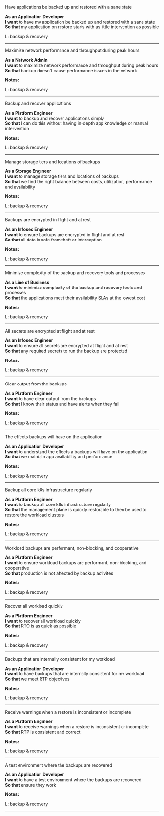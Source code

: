 Have applications be backed up and restored with a sane state 

**As an Application Developer**  
**I want** to have my application be backed up and restored with a sane state   
**So that** my application on restore starts with as little intervention as possible

L: backup & recovery

---

Maximize network performance and throughput during peak hours 

**As a Network Admin**  
**I want** to maximize network performance and throughput during peak hours   
**So that** backup doesn't cause performance issues in the network


**Notes:**

L: backup & recovery

---

Backup and recover applications 

**As a Platform Engineer**  
**I want** to backup and recover applications simply   
**So that** I can do this without having in-depth app knowledge or manual intervention


**Notes:**

L: backup & recovery

---

Manage storage tiers and locations of backups 

**As a Storage Engineer**  
**I want** to manage storage tiers and locations of backups  
**So that** we find the right balance between costs, utilization, performance and availability


**Notes:**

L: backup & recovery

---

Backups are encrypted in flight and at rest 

**As an Infosec Engineer**  
**I want** to ensure backups are encrypted in flight and at rest   
**So that** all data is safe from theft or interception


**Notes:**

L: backup & recovery

---

Minimize complexity of the backup and recovery tools and processes 

**As a Line of Business**  
**I want** to minimize complexity of the backup and recovery tools and processes   
**So that** the applications meet their availability SLAs at the lowest cost


**Notes:**

L: backup & recovery

---

All secrets are encrypted at flight and at rest 

**As an Infosec Engineer**  
**I want** to ensure all secrets are encrypted at flight and at rest   
**So that** any required secrets to run the backup are protected


**Notes:**

L: backup & recovery

---

Clear output from the backups 

**As a Platform Engineer**  
**I want** to have clear output from the backups   
**So that** I know their status and have alerts when they fail


**Notes:**

L: backup & recovery

---

The effects backups will have on the application 

**As an Application Developer**  
**I want** to understand the effects a backups will have on the application   
**So that** we maintain app availability and performance


**Notes:**

L: backup & recovery

---

Backup all core k8s infrastructure regularly 

**As a Platform Engineer**  
**I want** to backup all core k8s infrastructure regularly   
**So that** the management plane is quickly restorable to then be used to restore the workload clusters


**Notes:**

L: backup & recovery

---

Workload backups are performant, non-blocking, and cooperative 

**As a Platform Engineer**  
**I want** to ensure workload backups are performant, non-blocking, and cooperative   
**So that** production is not affected by backup activites


**Notes:**

L: backup & recovery

---

Recover all workload quickly 

**As a Platform Engineer**  
**I want** to recover all workload quickly   
**So that** RTO is as quick as possible


**Notes:**

L: backup & recovery

---

Backups that are internally consistent for my workload 

**As an Application Developer**  
**I want** to have backups that are internally consistent for my workload   
**So that** we meet RTP objectives


**Notes:**

L: backup & recovery

---

Receive warnings when a restore is inconsistent or incomplete 

**As a Platform Engineer**  
**I want** to receive warnings when a restore is inconsistent or incomplete   
**So that** RTP is consistent and correct


**Notes:**

L: backup & recovery

---

A test environment where the backups are recovered 

**As an Application Developer**  
**I want** to have a test environment where the backups are recovered   
**So that**  ensure they work


**Notes:**

L: backup & recovery

---

